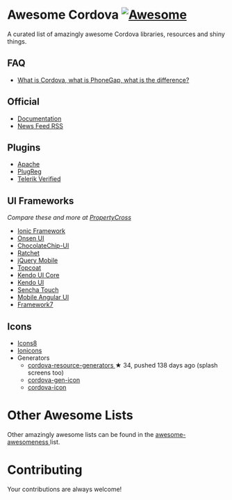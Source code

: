 <h1>
 Awesome Cordova
 <a href="https://github.com/sindresorhus/awesome">
  <img alt="Awesome" src="https://cdn.rawgit.com/sindresorhus/awesome/d7305f38d29fed78fa85652e3a63e154dd8e8829/media/badge.svg"/>
 </a>
</h1>
<p>
 A curated list of amazingly awesome Cordova libraries, resources and shiny things.
</p>
<h2>
 FAQ
</h2>
<ul>
 <li>
  <a href="http://ionicframework.com/blog/what-is-cordova-phonegap/">
   What is Cordova, what is PhoneGap, what is the difference?
  </a>
 </li>
</ul>
<h2>
 Official
</h2>
<ul>
 <li>
  <a href="https://cordova.apache.org/docs/en/edge/index.html">
   Documentation
  </a>
 </li>
 <li>
  <a href="https://cordova.apache.org/rss.xml">
   News Feed RSS
  </a>
 </li>
</ul>
<h2>
 Plugins
</h2>
<ul>
 <li>
  <a href="http://cordova.apache.org/plugins/">
   Apache
  </a>
 </li>
 <li>
  <a href="http://plugreg.com/">
   PlugReg
  </a>
 </li>
 <li>
  <a href="http://plugins.telerik.com/">
   Telerik Verified
  </a>
 </li>
</ul>
<h2>
 UI Frameworks
</h2>
<p>
 <em>
  Compare these and more at
  <a href="http://propertycross.com/">
   PropertyCross
  </a>
 </em>
</p>
<ul>
 <li>
  <a href="http://ionicframework.com/">
   Ionic Framework
  </a>
 </li>
 <li>
  <a href="http://onsenui.io/">
   Onsen UI
  </a>
 </li>
 <li>
  <a href="http://chocolatechip-ui.com/">
   ChocolateChip-UI
  </a>
 </li>
 <li>
  <a href="http://goratchet.com/">
   Ratchet
  </a>
 </li>
 <li>
  <a href="http://jquerymobile.com/">
   jQuery Mobile
  </a>
 </li>
 <li>
  <a href="http://topcoat.io/">
   Topcoat
  </a>
 </li>
 <li>
  <a href="http://www.telerik.com/kendo-ui/open-source-core">
   Kendo UI Core
  </a>
 </li>
 <li>
  <a href="http://www.telerik.com/kendo-ui">
   Kendo UI
  </a>
 </li>
 <li>
  <a href="http://www.sencha.com/products/touch/">
   Sencha Touch
  </a>
 </li>
 <li>
  <a href="http://mobileangularui.com/">
   Mobile Angular UI
  </a>
 </li>
 <li>
  <a href="http://www.idangero.us/framework7/">
   Framework7
  </a>
 </li>
</ul>
<h2>
 Icons
</h2>
<ul>
 <li>
  <a href="http://icons8.com/">
   Icons8
  </a>
 </li>
 <li>
  <a href="http://ionicons.com/">
   Ionicons
  </a>
 </li>
 <li>
  Generators
  <ul>
   <li>
    <a href="https://github.com/busterc/cordova-resource-generators">
     cordova-resource-generators
    </a>
    <span>
     &#9733 34, pushed 138 days ago
    </span>
    (splash screens too)
   </li>
   <li>
    <a href="https://www.npmjs.org/package/cordova-gen-icon">
     cordova-gen-icon
    </a>
   </li>
   <li>
    <a href="https://www.npmjs.org/package/cordova-icon">
     cordova-icon
    </a>
   </li>
  </ul>
 </li>
</ul>
<h1>
 Other Awesome Lists
</h1>
<p>
 Other amazingly awesome lists can be found in the
 <a href="https://github.com/bayandin/awesome-awesomeness">
  awesome-awesomeness
 </a>
 list.
</p>
<h1>
 Contributing
</h1>
<p>
 Your contributions are always welcome!
</p>
